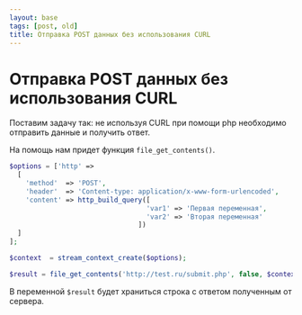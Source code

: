 ```yaml
---
layout: base
tags: [post, old]
title: Отправка POST данных без использования CURL
---
```


# Отправка POST данных без использования CURL

Поставим задачу так: не используя CURL при помощи php необходимо отправить данные и получить ответ.

На помощь нам придет функция `file_get_contents()`.

```php
$options = ['http' =>
  [
    'method'  => 'POST',
    'header'  => 'Content-type: application/x-www-form-urlencoded',
    'content' => http_build_query([
                                  'var1' => 'Первая переменная',
                                  'var2' => 'Вторая переменная'
                                ])
  ]
];

$context  = stream_context_create($options);

$result = file_get_contents('http://test.ru/submit.php', false, $context);

```

В переменной `$result` будет храниться строка с ответом полученным от сервера.
